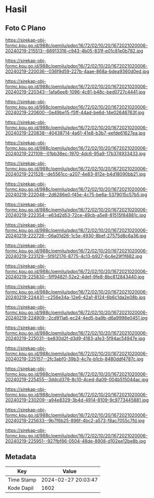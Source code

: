 # Hasil

## Foto C Plano

https://sirekap-obj-formc.kpu.go.id/988c/pemilu/pdpr/16/72/02/10/20/1672021020006-20240219-215513--66913316-c943-4b05-831f-e01c81e0b782.jpg

https://sirekap-obj-formc.kpu.go.id/988c/pemilu/pdpr/16/72/02/10/20/1672021020006-20240219-220036--036f9d59-227b-4aae-868a-bdea9360d0ed.jpg

https://sirekap-obj-formc.kpu.go.id/988c/pemilu/pdpr/16/72/02/10/20/1672021020006-20240219-220343--1afa6ee8-1096-4c81-b48c-bed0727c4441.jpg

https://sirekap-obj-formc.kpu.go.id/988c/pemilu/pdpr/16/72/02/10/20/1672021020006-20240219-220600--0e49be15-f5ff-44ad-be6d-14e02646763f.jpg

https://sirekap-obj-formc.kpu.go.id/988c/pemilu/pdpr/16/72/02/10/20/1672021020006-20240219-220838--40438714-4a61-41e8-b3b7-eefde61627ea.jpg

https://sirekap-obj-formc.kpu.go.id/988c/pemilu/pdpr/16/72/02/10/20/1672021020006-20240219-221109--01bb38ec-1970-4dc6-95a9-17b374933433.jpg

https://sirekap-obj-formc.kpu.go.id/988c/pemilu/pdpr/16/72/02/10/20/1672021020006-20240219-221526--de5561cc-a207-4e83-812e-b4d18090bb21.jpg

https://sirekap-obj-formc.kpu.go.id/988c/pemilu/pdpr/16/72/02/10/20/1672021020006-20240219-222048--2d6286e0-f45e-4c75-be6a-5379015c57b5.jpg

https://sirekap-obj-formc.kpu.go.id/988c/pemilu/pdpr/16/72/02/10/20/1672021020006-20240219-222354--e63d2d53-72ce-49cb-a5e8-81515f84881c.jpg

https://sirekap-obj-formc.kpu.go.id/988c/pemilu/pdpr/16/72/02/10/20/1672021020006-20240219-222726--06a01d26-1c5e-4930-8bef-27575d8c6a36.jpg

https://sirekap-obj-formc.kpu.go.id/988c/pemilu/pdpr/16/72/02/10/20/1672021020006-20240219-223129--5f912176-8775-4c13-b927-6c4e29f1f682.jpg

https://sirekap-obj-formc.kpu.go.id/988c/pemilu/pdpr/16/72/02/10/20/1672021020006-20240219-225830--5ff9482f-52e2-4def-9fe8-8bc812843440.jpg

https://sirekap-obj-formc.kpu.go.id/988c/pemilu/pdpr/16/72/02/10/20/1672021020006-20240219-224431--c256e34a-12e6-42a1-8124-6b6c1da2e08b.jpg

https://sirekap-obj-formc.kpu.go.id/988c/pemilu/pdpr/16/72/02/10/20/1672021020006-20240219-224909--2cd911a6-ec24-4ed5-ba9b-d6a9998e0451.jpg

https://sirekap-obj-formc.kpu.go.id/988c/pemilu/pdpr/16/72/02/10/20/1672021020006-20240219-225031--be830d2f-d3d9-4183-a1e3-5f94ac54947e.jpg

https://sirekap-obj-formc.kpu.go.id/988c/pemilu/pdpr/16/72/02/10/20/1672021020006-20240219-225157--2fc3abf0-39b3-4c7e-b1cb-8480ddf4787c.jpg

https://sirekap-obj-formc.kpu.go.id/988c/pemilu/pdpr/16/72/02/10/20/1672021020006-20240219-225455--3ddcd379-8c10-4ced-8a09-004b515044ac.jpg

https://sirekap-obj-formc.kpu.go.id/988c/pemilu/pdpr/16/72/02/10/20/1672021020006-20240219-230209--a94e8329-3b4d-4914-8109-9c9773445881.jpg

https://sirekap-obj-formc.kpu.go.id/988c/pemilu/pdpr/16/72/02/10/20/1672021020006-20240219-225633--9b7f6b25-896f-4bc2-a573-f8ac7055c7fd.jpg

https://sirekap-obj-formc.kpu.go.id/988c/pemilu/pdpr/16/72/02/10/20/1672021020006-20240219-225951--927fbf86-0504-48de-8908-d102ee12be8b.jpg


## Metadata

| Key        | Value               |
| ---------- | ------------------- |
| Time Stamp | 2024-02-27 20:03:47 |
| Kode Dapil | 1602                |



